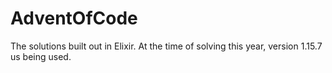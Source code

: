 # AdventOfCode

The solutions built out in Elixir. At the time of solving this year, version
1.15.7 us being used.
